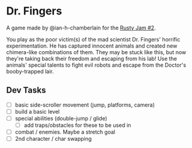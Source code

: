 # Dr. Fingers

A game made by @ian-h-chamberlain for the [Rusty Jam #2](https://itch.io/jam/rusty-jam-2).

You play as the poor victim(s) of the mad scientist Dr. Fingers' horrific
experimentation. He has captured innocent animals and created new chimera-like
combinations of them. They may be stuck like this, but now they're taking back
their freedom and escaping from his lab! Use the animals' special talents to fight
evil robots and escape from the Doctor's booby-trapped lair.

## Dev Tasks

- [ ] basic side-scroller movement (jump, platforms, camera)
- [ ] build a basic level
- [ ] special abilities (double-jump / glide)
  - [ ] add traps/obstacles for these to be used in
- [ ] combat / enemies. Maybe a stretch goal
- [ ] 2nd character / char swapping
